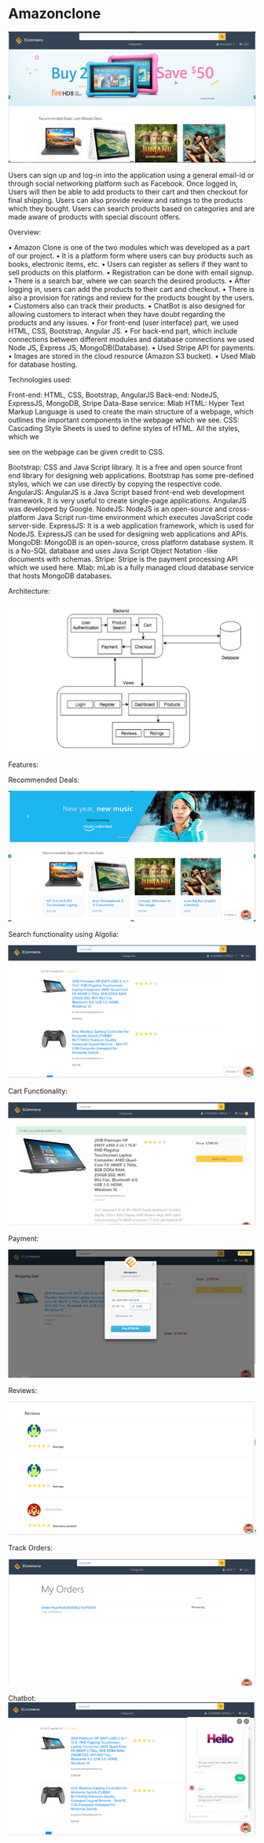 # Amazonclone

![alt text](https://github.com/RepakaRamateja/Amazonclone/blob/master/images/homepage.png)


Users can sign up and log-in into the application using a
general email-id or through social networking platform such as Facebook. Once logged in, Users will then be able to add products to their cart and then checkout for final shipping. Users can also
provide review and ratings to the products which they bought. Users can search products based on categories and are made aware of products with special discount offers.

Overview:

• Amazon Clone is one of the two modules which was developed as a part of our project.
• It is a platform form where users can buy products such as books, electronic items, etc.
• Users can register as sellers if they want to sell products on this platform.
• Registration can be done with email signup.
• There is a search bar, where we can search the desired products.
• After logging in, users can add the products to their cart and checkout.
• There is also a provision for ratings and review for the products bought by the users.
• Customers also can track their products.
• ChatBot is also designed for allowing customers to interact when they have doubt
regarding the products and any issues.
• For front-end (user interface) part, we used HTML, CSS, Bootstrap, Angular JS.
• For back-end part, which include connections between different modules and database
connections we used Node JS, Express JS, MongoDB(Database).
• Used Stripe API for payments.
• Images are stored in the cloud resource (Amazon S3 bucket).
• Used Mlab for database hosting.

Technologies used:

Front-end: HTML, CSS, Bootstrap, AngularJS
Back-end: NodeJS, ExpressJS, MongoDB, Stripe
Data-Base service: Mlab
HTML: Hyper Text Markup Language is used to create the main structure of a webpage,
which outlines the important components in the webpage which we see.
CSS: Cascading Style Sheets is used to define styles of HTML. All the styles, which we

see on the webpage can be given credit to CSS.

Bootstrap: CSS and Java Script library. It is a free and open source front end library for
designing web applications. Bootstrap has some pre-defined styles, which we can
use directly by copying the respective code.
AngularJS: AngularJS is a Java Script based front-end web development framework. It is
very useful to create single-page applications. AngularJS was developed by
Google.
NodeJS: NodeJS is an open-source and cross-platform Java Script run-time environment
which executes JavaScript code server-side.
ExpressJS: It is a web application framework, which is used for NodeJS. ExpressJS can be
used for designing web applications and APIs.
MongoDB: MongoDB is an open-source, cross platform database system. It is a No-SQL
database and uses Java Script Object Notation -like documents with schemas.
Stripe: Stripe is the payment processing API which we used here.
Mlab: mLab is a fully managed cloud database service that hosts MongoDB databases.

Architecture:

![alt text](https://github.com/RepakaRamateja/Amazonclone/blob/master/images/architecture.png)

Features:

Recommended Deals:

![alt text](https://github.com/RepakaRamateja/Amazonclone/blob/master/images/deals.png)

Search functionality using Algolia:

![alt text](https://github.com/RepakaRamateja/Amazonclone/blob/master/images/Search.png)

Cart Functionality:

![alt text](https://github.com/RepakaRamateja/Amazonclone/blob/master/images/cart.png)

Payment:

![alt text](https://github.com/RepakaRamateja/Amazonclone/blob/master/images/Payment.png)

Reviews:

![alt text](https://github.com/RepakaRamateja/Amazonclone/blob/master/images/Reviews.png)

Track Orders:

![alt text](https://github.com/RepakaRamateja/Amazonclone/blob/master/images/Orders.png)

Chatbot:
![alt text](https://github.com/RepakaRamateja/Amazonclone/blob/master/images/Chatbot.png)




